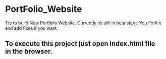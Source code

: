 # PortFolio_Website
Try to build New Portfolio Website. Currently its still in beta stage You Fork it and add fixes if you want.
## To execute this project just open index.html file in the browser.
